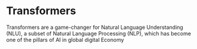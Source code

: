 # Transformers
Transformers are a game-changer for Natural Language Understanding (NLU), a subset of Natural Language Processing (NLP), which has become one of the pillars of AI in global digital Economy
